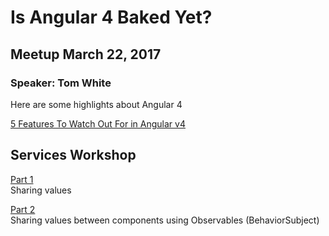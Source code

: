 # Is Angular 4 Baked Yet?

## Meetup March 22, 2017

### Speaker: Tom White

Here are some highlights about Angular 4

[5 Features To Watch Out For in Angular v4](https://scotch.io/tutorials/5-features-to-watch-out-for-in-angular-4)

## Services Workshop

[Part 1](https://github.com/tomwhite007/angular2servicesDemo1/blob/master/README.md)  
Sharing values

[Part 2](https://github.com/tomwhite007/angular2servicesDemo2/blob/master/README.md)  
Sharing values between components using Observables (BehaviorSubject)
